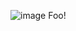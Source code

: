 ![image](https://img.shields.io/ossf-scorecard/github.com/ossf/scorecard?label=openssf+scorecard&style=flat)
Foo!
